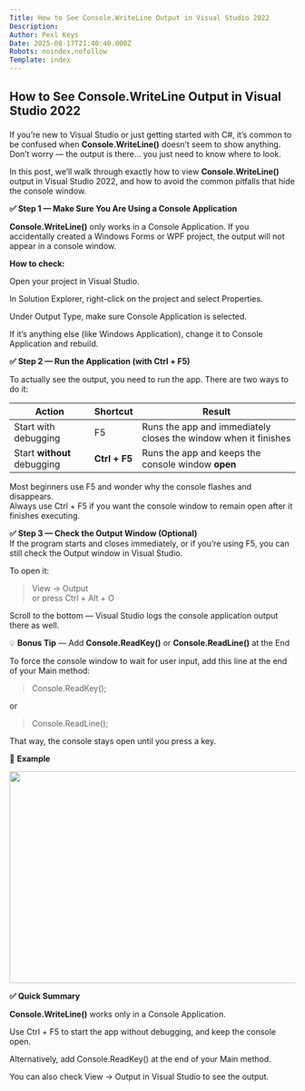 ```yaml
---
Title: How to See Console.WriteLine Output in Visual Studio 2022
Description: 
Author: Pexl Keys
Date: 2025-08-17T21:40:40.000Z
Robots: noindex,nofollow
Template: index
---
```

<h2>
  
  
  How to See Console.WriteLine Output in Visual Studio 2022
</h2>

<p>If you’re new to Visual Studio or just getting started with C#, it’s common to be confused when <strong>Console.WriteLine()</strong> doesn’t seem to show anything. Don’t worry — the output is there… you just need to know where to look.</p>

<p>In this post, we’ll walk through exactly how to view <strong>Console.WriteLine()</strong> output in Visual Studio 2022, and how to avoid the common pitfalls that hide the console window.</p>

<p><strong>✅ Step 1 — Make Sure You Are Using a Console Application</strong></p>

<p><strong>Console.WriteLine()</strong> only works in a Console Application. If you accidentally created a Windows Forms or WPF project, the output will not appear in a console window.</p>

<p><strong>How to check:</strong></p>

<p>Open your project in Visual Studio.</p>

<p>In Solution Explorer, right-click on the project and select Properties.</p>

<p>Under Output Type, make sure Console Application is selected.</p>

<p>If it’s anything else (like Windows Application), change it to Console Application and rebuild.</p>

<p><strong>✅ Step 2 — Run the Application (with Ctrl + F5)</strong></p>

<p>To actually see the output, you need to run the app. There are two ways to do it:</p>

<div class="table-wrapper-paragraph"><table>
<thead>
<tr>
<th>Action</th>
<th>Shortcut</th>
<th>Result</th>
</tr>
</thead>
<tbody>
<tr>
<td>Start with debugging</td>
<td>F5</td>
<td>Runs the app and immediately closes the window when it finishes</td>
</tr>
<tr>
<td>Start <strong>without</strong> debugging</td>
<td><strong>Ctrl + F5</strong></td>
<td>Runs the app and keeps the console window <strong>open</strong>
</td>
</tr>
</tbody>
</table></div>

<p>Most beginners use F5 and wonder why the console flashes and disappears.<br>
Always use Ctrl + F5 if you want the console window to remain open after it finishes executing.</p>

<p><strong>✅ Step 3 — Check the Output Window (Optional)</strong><br>
If the program starts and closes immediately, or if you’re using F5, you can still check the Output window in Visual Studio.</p>

<p>To open it:</p>

<blockquote>
<p>View → Output<br>
or press Ctrl + Alt + O</p>
</blockquote>

<p>Scroll to the bottom — Visual Studio logs the console application output there as well.</p>

<p>💡 <strong>Bonus Tip</strong> — Add <strong>Console.ReadKey()</strong> or <strong>Console.ReadLine()</strong> at the End</p>

<p>To force the console window to wait for user input, add this line at the end of your Main method:</p>

<blockquote>
<p>Console.ReadKey();</p>
</blockquote>

<p>or</p>

<blockquote>
<p>Console.ReadLine();</p>
</blockquote>

<p>That way, the console stays open until you press a key.</p>

<p>🔧 <strong>Example</strong></p>

<p><a href="https://media2.dev.to/dynamic/image/width=800%2Cheight=%2Cfit=scale-down%2Cgravity=auto%2Cformat=auto/https%3A%2F%2Fdev-to-uploads.s3.amazonaws.com%2Fuploads%2Farticles%2Flph9mfb49vjf17d6ye1b.png" class="article-body-image-wrapper"><img src="https://media2.dev.to/dynamic/image/width=800%2Cheight=%2Cfit=scale-down%2Cgravity=auto%2Cformat=auto/https%3A%2F%2Fdev-to-uploads.s3.amazonaws.com%2Fuploads%2Farticles%2Flph9mfb49vjf17d6ye1b.png" alt=" " width="743" height="373"></a></p>

<p><strong>✅ Quick Summary</strong></p>

<p><strong>Console.WriteLine()</strong> works only in a Console Application.</p>

<p>Use Ctrl + F5 to start the app without debugging, and keep the console open.</p>

<p>Alternatively, add Console.ReadKey() at the end of your Main method.</p>

<p>You can also check View → Output in Visual Studio to see the output.</p>

